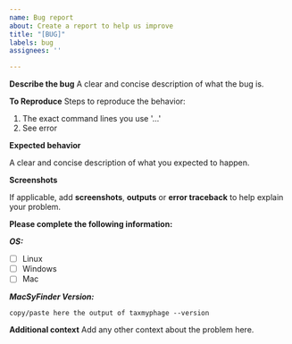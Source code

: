 ```yaml
---
name: Bug report
about: Create a report to help us improve
title: "[BUG]"
labels: bug
assignees: ''

---
```


**Describe the bug**
A clear and concise description of what the bug is.

**To Reproduce**
Steps to reproduce the behavior:
1. The exact command lines you use '...'
2. See error

**Expected behavior**

A clear and concise description of what you expected to happen.

**Screenshots**

If applicable, add **screenshots**, **outputs** or **error traceback** 
to help explain your problem.

**Please complete the following information:**

***OS:*** 

 - [ ] Linux
 - [ ] Windows
 - [ ] Mac

***MacSyFinder Version:***

    copy/paste here the output of taxmyphage --version

**Additional context**
Add any other context about the problem here.